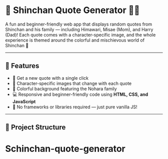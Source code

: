 # 🎉 Shinchan Quote Generator 🧒✨

A fun and beginner-friendly web app that displays random quotes from Shinchan and his family — including Himawari, Misae (Mom), and Harry (Dad)! Each quote comes with a character-specific image, and the whole experience is themed around the colorful and mischievous world of Shinchan 🎨

---

## 🚀 Features

- 🎈 Get a new quote with a single click
- 📸 Character-specific images that change with each quote
- 🎨 Colorful background featuring the Nohara family
- 💻 Responsive and beginner-friendly code using **HTML, CSS, and JavaScript**
- 🧠 No frameworks or libraries required — just pure vanilla JS!

---

## 📂 Project Structure
# Schinchan-quote-generator
